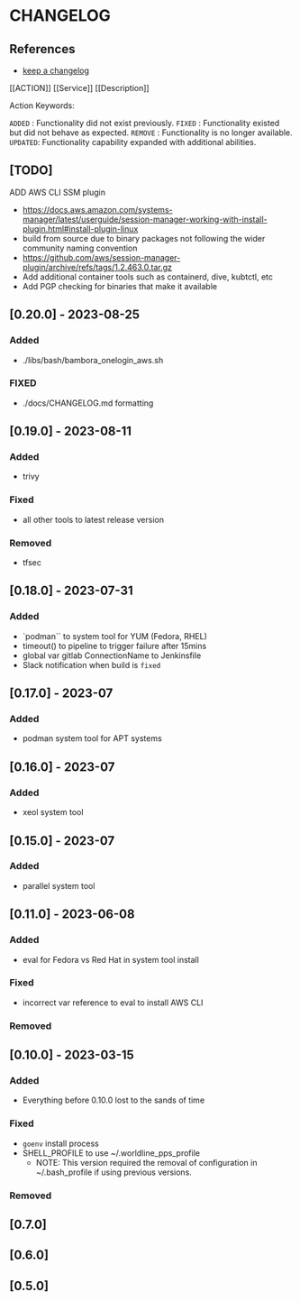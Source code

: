 # CHANGELOG

## References

- [keep a changelog](https://keepachangelog.com/en/1.0.0/)

[[ACTION]] [[Service]] [[Description]]

Action Keywords:

`ADDED`  : Functionality did not exist previously.
`FIXED`  : Functionality existed but did not behave as expected.
`REMOVE` : Functionality is no longer available.
`UPDATED`: Functionality capability expanded with additional abilities.

## [TODO]

ADD AWS CLI SSM plugin

- https://docs.aws.amazon.com/systems-manager/latest/userguide/session-manager-working-with-install-plugin.html#install-plugin-linux
- build from source due to binary packages not following the wider community naming convention
- https://github.com/aws/session-manager-plugin/archive/refs/tags/1.2.463.0.tar.gz
- Add additional container tools such as containerd, dive, kubtctl, etc
- Add PGP checking for binaries that make it available

## [0.20.0] - 2023-08-25

### Added

- ./libs/bash/bambora_onelogin_aws.sh

### FIXED

- ./docs/CHANGELOG.md formatting

## [0.19.0] - 2023-08-11

### Added

- trivy

### Fixed

- all other tools to latest release version

### Removed

- tfsec

## [0.18.0] - 2023-07-31

### Added

- `podman`` to system tool for YUM (Fedora, RHEL)
- timeout() to pipeline to trigger failure after 15mins
- global var gitlab ConnectionName to Jenkinsfile
- Slack notification when build is `fixed`

## [0.17.0] - 2023-07

### Added

- podman system tool for APT systems

## [0.16.0] - 2023-07

### Added

-  xeol system tool

## [0.15.0] - 2023-07

### Added

-  parallel system tool

## [0.11.0] - 2023-06-08

### Added

- eval for Fedora vs Red Hat in system tool install

### Fixed

- incorrect var reference to eval to install AWS CLI

### Removed

## [0.10.0] - 2023-03-15

### Added

- Everything before 0.10.0 lost to the sands of time

### Fixed

- `goenv` install process
- SHELL_PROFILE to use ~/.worldline_pps_profile
  - NOTE: This version required the removal of configuration in ~/.bash_profile if using previous versions.

### Removed

## [0.7.0]

## [0.6.0]

## [0.5.0]
